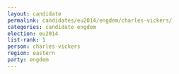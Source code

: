 ```yaml
---
layout: candidate
permalink: candidates/eu2014/engdem/charles-vickers/
categories: candidate engdem
election: eu2014
list-rank: 1
person: charles-vickers
region: eastern
party: engdem
---
```

